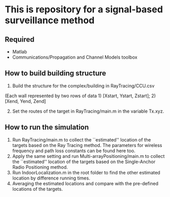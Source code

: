 # This is repository for a signal-based surveillance method

## Required 
   - Matlab
   - Communications/Propagation and Channel Models toolbox
 
## How to build building structure
   1. Build the structure for the complex/building in RayTracing/CCU.csv 
   
   (Each wall represented by two rows of data 1) [Xstart, Ystart, Zstart]; 2) [Xend, Yend, Zend]
   
   2. Set the routes of the target in RayTracing/main.m in the variable Tx.xyz.  
   
## How to run the simulation

   1. Run RayTracing/main.m to collect the ``estimated'' location of the targets based on the Ray Tracing method. The parameters for wireless frequency and path loss constants can be found here too. 
   2. Apply the same setting and run Multi-arrayPositioning/main.m to collect the ``estimated'' location of the targets based on the Single-Anchor Radio Positioning method.
   3. Run IndoorLocalization.m in the root folder to find the other estimated location by difference running times.  
   4. Averaging the estimated locations and compare with the pre-defined locations of the targets.

